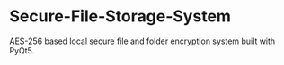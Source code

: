 # Secure-File-Storage-System
AES-256 based local secure file and folder encryption system built with PyQt5.
